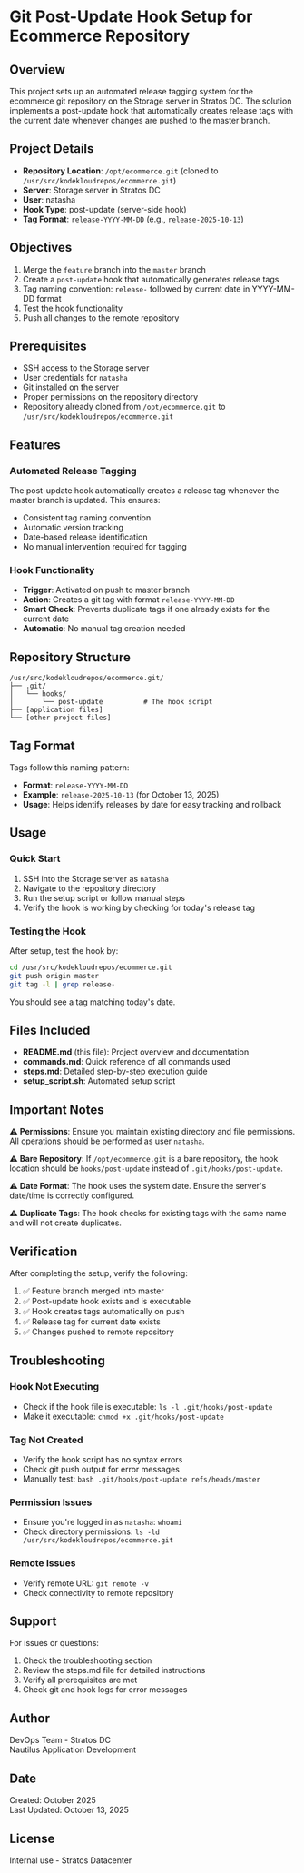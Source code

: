  # Git Post-Update Hook Setup for Ecommerce Repository

## Overview

This project sets up an automated release tagging system for the ecommerce git repository on the Storage server in Stratos DC. The solution implements a post-update hook that automatically creates release tags with the current date whenever changes are pushed to the master branch.

## Project Details

- **Repository Location**: `/opt/ecommerce.git` (cloned to `/usr/src/kodekloudrepos/ecommerce.git`)
- **Server**: Storage server in Stratos DC
- **User**: natasha
- **Hook Type**: post-update (server-side hook)
- **Tag Format**: `release-YYYY-MM-DD` (e.g., `release-2025-10-13`)

## Objectives

1. Merge the `feature` branch into the `master` branch
2. Create a `post-update` hook that automatically generates release tags
3. Tag naming convention: `release-` followed by current date in YYYY-MM-DD format
4. Test the hook functionality
5. Push all changes to the remote repository

## Prerequisites

- SSH access to the Storage server
- User credentials for `natasha`
- Git installed on the server
- Proper permissions on the repository directory
- Repository already cloned from `/opt/ecommerce.git` to `/usr/src/kodekloudrepos/ecommerce.git`

## Features

### Automated Release Tagging
The post-update hook automatically creates a release tag whenever the master branch is updated. This ensures:
- Consistent tag naming convention
- Automatic version tracking
- Date-based release identification
- No manual intervention required for tagging

### Hook Functionality
- **Trigger**: Activated on push to master branch
- **Action**: Creates a git tag with format `release-YYYY-MM-DD`
- **Smart Check**: Prevents duplicate tags if one already exists for the current date
- **Automatic**: No manual tag creation needed

## Repository Structure

```
/usr/src/kodekloudrepos/ecommerce.git/
├── .git/
│   └── hooks/
│       └── post-update          # The hook script
├── [application files]
└── [other project files]
```

## Tag Format

Tags follow this naming pattern:
- **Format**: `release-YYYY-MM-DD`
- **Example**: `release-2025-10-13` (for October 13, 2025)
- **Usage**: Helps identify releases by date for easy tracking and rollback

## Usage

### Quick Start

1. SSH into the Storage server as `natasha`
2. Navigate to the repository directory
3. Run the setup script or follow manual steps
4. Verify the hook is working by checking for today's release tag

### Testing the Hook

After setup, test the hook by:
```bash
cd /usr/src/kodekloudrepos/ecommerce.git
git push origin master
git tag -l | grep release-
```

You should see a tag matching today's date.

## Files Included

- **README.md** (this file): Project overview and documentation
- **commands.md**: Quick reference of all commands used
- **steps.md**: Detailed step-by-step execution guide
- **setup_script.sh**: Automated setup script

## Important Notes

⚠️ **Permissions**: Ensure you maintain existing directory and file permissions. All operations should be performed as user `natasha`.

⚠️ **Bare Repository**: If `/opt/ecommerce.git` is a bare repository, the hook location should be `hooks/post-update` instead of `.git/hooks/post-update`.

⚠️ **Date Format**: The hook uses the system date. Ensure the server's date/time is correctly configured.

⚠️ **Duplicate Tags**: The hook checks for existing tags with the same name and will not create duplicates.

## Verification

After completing the setup, verify the following:

1. ✅ Feature branch merged into master
2. ✅ Post-update hook exists and is executable
3. ✅ Hook creates tags automatically on push
4. ✅ Release tag for current date exists
5. ✅ Changes pushed to remote repository

## Troubleshooting

### Hook Not Executing
- Check if the hook file is executable: `ls -l .git/hooks/post-update`
- Make it executable: `chmod +x .git/hooks/post-update`

### Tag Not Created
- Verify the hook script has no syntax errors
- Check git push output for error messages
- Manually test: `bash .git/hooks/post-update refs/heads/master`

### Permission Issues
- Ensure you're logged in as `natasha`: `whoami`
- Check directory permissions: `ls -ld /usr/src/kodekloudrepos/ecommerce.git`

### Remote Issues
- Verify remote URL: `git remote -v`
- Check connectivity to remote repository

## Support

For issues or questions:
1. Check the troubleshooting section
2. Review the steps.md file for detailed instructions
3. Verify all prerequisites are met
4. Check git and hook logs for error messages

## Author

DevOps Team - Stratos DC  
Nautilus Application Development

## Date

Created: October 2025  
Last Updated: October 13, 2025

## License

Internal use - Stratos Datacenter

